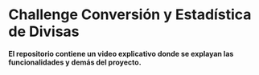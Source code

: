 # **Challenge Conversión y Estadística de Divisas**
<p align="center" >
     
</p><strong>

El repositorio contiene un video explicativo donde se explayan las funcionalidades y demás del proyecto.
</strong>
<p align="center" >

